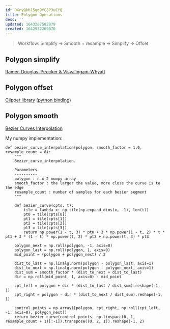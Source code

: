 ```yaml
---
id: DXryQkH15go9fC8P3uCYQ
title: Polygon Operations
desc: ''
updated: 1643287582879
created: 1642932269870
---
```

> Workflow: Simplify -> Smooth + resample -> Simplify -> Offset

## Polygon simplify
[Ramer–Douglas–Peucker & Visvalingam-Whyatt](https://github.com/urschrei/simplification)

## Polygon offset
[Clipper library](http://www.angusj.com/delphi/clipper.php)
([python binding](https://github.com/fonttools/pyclipper))


## Polygon smooth
[Bezier Curves Interpolation](https://web.archive.org/web/20131027060328/http://www.antigrain.com/research/bezier_interpolation/index.html#PAGE_BEZIER_INTERPOLATION)

My numpy implementation:
```
def bezier_curve_interpolation(polygon, smooth_factor = 1.0, resample_count = 8):
    """
    Bezier_curve_interpolation.
    
    Parameters
    ----------
    polygon : n x 2 numpy array
    smooth_factor : the larger the value, more close the curve is to the edge
    resample_count : number of samples for each bezier segment
    """

    def bezier_curve(cpts, t):
        tile = lambda x: np.tile(np.expand_dims(x, -1), len(t))
        pt0 = tile(cpts[0])
        pt1 = tile(cpts[1])
        pt2 = tile(cpts[2])
        pt3 = tile(cpts[3])
        return np.power(1 - t, 3) * pt0 + 3 * np.power(1 - t, 2) * t * pt1 + 3 * (1 - t) * np.power(t, 2) * pt2 + np.power(t, 3) * pt3
    
    polygon_next = np.roll(polygon, -1, axis=0)
    polygon_last = np.roll(polygon, 1, axis=0)
    mid_point = (polygon + polygon_next) / 2

    dist_to_last = np.linalg.norm(polygon - polygon_last, axis=1)
    dist_to_next = np.linalg.norm(polygon - polygon_next, axis=1)
    dist_sum = smooth_factor * (dist_to_next + dist_to_last)
    dir = np.roll(mid_point, 1, axis=0) - mid_point

    cpt_left = polygon + dir * (dist_to_last / dist_sum).reshape(-1, 1)
    cpt_right = polygon - dir * (dist_to_next / dist_sum).reshape(-1, 1)

    control_points = np.array([polygon, cpt_right, np.roll(cpt_left, -1, axis=0), polygon_next])
    return bezier_curve(control_points, np.linspace(0, 1, resample_count + 1)[:-1]).transpose((0, 2, 1)).reshape(-1, 2)
```
